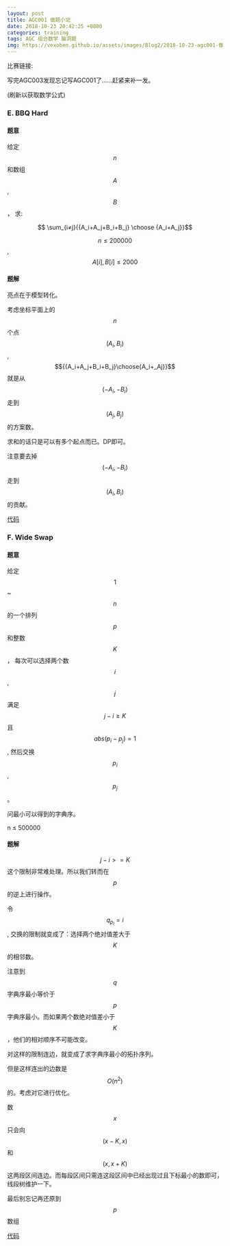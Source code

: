 ```yaml
---
layout: post
title: AGC001 做题小记
date: 2018-10-23 20:42:25 +0800
categories: training
tags: AGC 组合数学 脑洞题
img: https://vexoben.github.io/assets/images/Blog2/2018-10-23-agc001-做题小记.png
---
```


比赛链接:[][9]

写完AGC003发现忘记写AGC001了……赶紧来补一发。

(刷新以获取数学公式)

### **E. BBQ Hard**

#### **题意**

给定 $$ n $$ 和数组 $$ A $$, $$ B $$， 求:

$$ \sum_{i≠j}{{A_i+A_j+B_i+B_j} \choose {A_i+A_j}}$$

$$ n ≤ 200000 $$, $$ A[i], B[i] ≤ 2000 $$

#### **题解**

亮点在于模型转化。

考虑坐标平面上的 $$n$$ 个点 $$(A_i, B_i)$$, $${{A_i+A_j+B_i+B_j}\choose{A_i+_Aj}}$$ 就是从 $$(-A_i, -B_i)$$ 走到 $$(A_j, B_j)$$ 的方案数。

求和的话只是可以有多个起点而已。DP即可。

注意要去掉 $$(-A_i, -B_i)$$ 走到 $$(A_i, B_i)$$ 的贡献。

[代码][8]

### **F. Wide Swap**

#### **题意**

给定 $$1$$ ~ $$n$$ 的一个排列 $$p$$ 和整数 $$K$$ ， 每次可以选择两个数 $$i$$, $$j$$ 满足 $$ j - i ≥ K$$ 且 $$abs(p_i - p_j) = 1$$, 然后交换 $$p_i$$, $$p_j$$。

问最小可以得到的字典序。

n ≤ 500000

#### **题解**

$$ j - i >= K$$ 这个限制非常难处理。所以我们转而在 $$p$$ 的逆上进行操作。

令 $$q_{p_i} = i$$, 交换的限制就变成了：选择两个绝对值差大于 $$K$$ 的相邻数。

注意到 $$q$$ 字典序最小等价于 $$p$$ 字典序最小。而如果两个数绝对值差小于$$K$$，他们的相对顺序不可能改变。

对这样的限制连边，就变成了求字典序最小的拓扑序列。

但是这样连出的边数是 $$O(n ^ 2)$$ 的。考虑对它进行优化。

数 $$x$$ 只会向 $$(x - K, x)$$ 和 $$(x, x + K)$$这两段区间连边。而每段区间只需连这段区间中已经出现过且下标最小的数即可，线段树维护一下。

最后别忘记再还原到 $$ p $$数组

[代码][7]

[9]: https://agc001.contest.atcoder.jp/

[8]: https://agc001.contest.atcoder.jp/submissions/3417337

[7]: https://agc001.contest.atcoder.jp/submissions/3418124